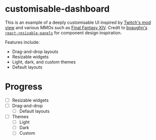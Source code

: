 # customisable-dashboard

This is an example of a deeply customisable UI inspired by [Twitch's mod view](https://help.twitch.tv/s/article/mod-view?language=en_US) and various MMOs such as [Final Fantasy XIV](https://www.finalfantasyxiv.com/). Credit to [bvaughn's `react-resizable-panels`](https://github.com/bvaughn/react-resizable-panels/) for component design inspiration.

Features include:

-   Drag-and-drop layouts
-   Resizable widgets
-   Light, dark, and custom themes
-   Default layouts

# Progress

-   [ ] Resizable widgets
-   [ ] Drag-and-drop
    -   [ ] Default layouts
-   [ ] Themes
    -   [ ] Light
    -   [ ] Dark
    -   [ ] Custom
